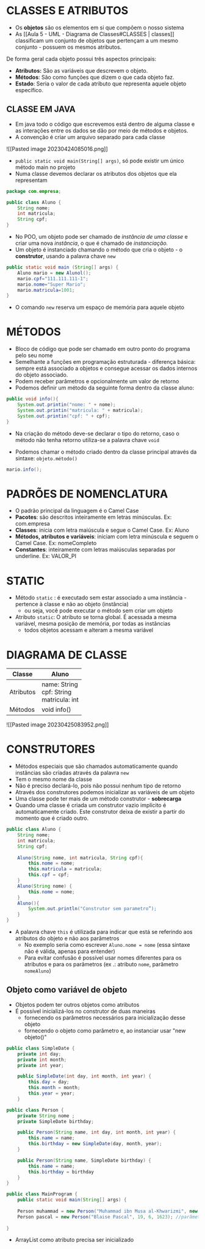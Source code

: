 # CLASSES E ATRIBUTOS

-  Os **objetos** são os elementos em si que compõem o nosso sistema
-  As [[Aula 5 - UML - Diagrama de Classes#CLASSES | classes]] classificam um conjunto de objetos que pertençam a um mesmo conjunto - possuem os mesmos atributos.

De forma geral cada objeto possui três aspectos principais:
- **Atributos:** São as variáveis que descrevem o objeto.
- **Métodos**: São como funções que dizem o que cada objeto faz.
- **Estado**: Seria o valor de cada atributo que representa aquele objeto específico.

## CLASSE EM JAVA 

- Em java todo o código que escrevemos está dentro de alguma classe e as interações entre os dados se dão por meio de métodos e objetos.
- A convenção é criar um arquivo separado para cada classe

![[Pasted image 20230424085016.png]]
- `public static void main(String[] args)`, só pode existir um único método main no projeto
- Numa classe devemos declarar os atributos dos objetos que ela representam

``` Java
package com.empresa;

public class Aluno {
	String nome;
	int matricula;
	String cpf;
}

```
- No POO, um objeto pode ser chamado de *instância de uma classe* e criar uma nova *instância*, o que é chamado de *instanciação.*
- Um objeto é instanciado chamando o método que cria o objeto - o **construtor**, usando a palavra chave `new`

```Java
public static void main (String[] args) {
	Aluno mario = new Alunol();
	mario.cpf="111.111.111-1";
	mario.nome="Super Mario";
	mario.matricula=1001;
}

```

- O comando `new` reserva um espaço de memória para aquele objeto

# MÉTODOS

- Bloco de código que pode ser chamado em outro ponto do programa pelo seu nome
- Semelhante a funções em programação estruturada - diferença básica: sempre está associado a objetos e consegue acessar os dados internos do objeto associado.
- Podem receber parâmetros e opcionalmente um valor de retorno
- Podemos definir um método da seguinte forma dentro da classe aluno:

```Java
public void info(){
	System.out.printin("nome: " + nome);
	System.out.printin("matricula: " + matricula);
	System.out.printin("cpf: " + cpf);
}

```
- Na criação do método deve-se declarar o tipo do retorno, caso o método não tenha retorno utiliza-se a palavra chave `void`

- Podemos chamar o método criado dentro da classe principal através da sintaxe: `objeto.método()`

```Java
mario.info();
```


# PADRÕES DE NOMENCLATURA

- O padrão principal da linguagem é o Camel Case
- **Pacotes**: são descritos inteiramente em letras minúsculas. Ex: com.empresa
- **Classes**: inicia com letra maiúscula e segue o Camel Case. Ex: Aluno
- **Métodos, atributos e variáveis**: iniciam com letra minúscula e seguem o Camel Case. Ex: nomeCompleto
- **Constantes**: inteiramente com letras maiúsculas separadas por underline. Ex: VALOR_PI

# STATIC
- Método `static` : é executado sem estar associado a uma instância - pertence à classe e não ao objeto (instância)
	- ou seja, você pode executar o método sem criar um objeto
- Atributo `static`: O atributo se torna global. É acessada a mesma variável, mesma posição de memória, por todas as instâncias 
	- todos objetos acessam e alteram a mesma variável

# DIAGRAMA DE CLASSE

| Classe    | Aluno        |
| --------- | ------------ |
| Atributos | name: String <br> cpf: String <br> matricula: int |
| Métodos   | void info()  |


![[Pasted image 20230425083952.png]]

# CONSTRUTORES

- Métodos especiais que são chamados automaticamente quando instâncias são criadas através da palavra `new`
- Tem o mesmo nome da classe
- Não é preciso declará-lo, pois não possui nenhum tipo de retorno 
- Através dos construtores podemos inicializar as variáveis de um objeto
- Uma classe pode ter mais de um método construtor - **sobrecarga**
- Quando uma classe é criada um construtor vazio implícito é automaticamente criado. Este construtor deixa de existir a partir do momento que é criado outro.

``` Java
public class Aluno {
	String nome;
	int matricula;
	String cpf;
	
	Aluno(String nome, int matricula, String cpf){
		this.nome = nome;
		this.matricula = matricula;
		this.cpf = cpf;
	}
	Aluno(String nome) {
		this.nome = nome;
	}
	Aluno(){
		System.out.println("Construtor sem parametro”);
	}
}

```

- A palavra chave `this` é utilizada para indicar que está se referindo aos atributos do objeto e não aos parâmetros 
	- No exemplo seria como escrever  `Aluno.nome = nome` (essa sintaxe não é válida, apenas para entender)
	- Para evitar confusão é possível usar nomes diferentes para os atributos e para os parâmetros (ex .: atributo `nome`, parâmetro `nomeAluno`)

## Objeto como variável de objeto

- Objetos podem ter outros objetos como atributos
- É possível inicializá-los no construtor de duas maneiras
	- fornecendo os parâmetros necessários para inicialização desse objeto
	- fornecendo o objeto como parâmetro e, ao instanciar usar "new objeto()"

```java
public class SimpleDate {
    private int day;
    private int month;
    private int year;

    public SimpleDate(int day, int month, int year) {
        this.day = day;
        this.month = month;
        this.year = year;
    }

public class Person {
    private String nome ;
    private SimpleDate birthday;

	public Person(String name, int day, int month, int year) {
	    this.name = name;
	    this.birthday = new SimpleDate(day, month, year);
	}

	public Person(String name, SimpleDate birthday) {
	    this.name = name;
	    this.birthday = birthday
	}
}

public class MainProgram {
    public static void main(String[] args) {
    
	Person muhammad = new Person("Muhammad ibn Musa al-Khwarizmi", new SimpleDate(1, 1, 780)); //objeto como parâmetro
	Person pascal = new Person("Blaise Pascal", 19, 6, 1623); //parâmetros necessários para inicialização do objeto 
	
}
```

- ArrayList como atributo precisa ser inicializado